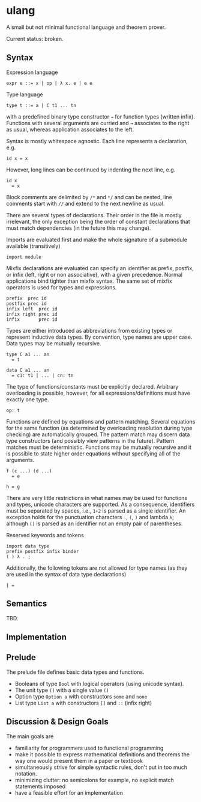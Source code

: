 # ulang

A small but not minimal functional language and theorem prover.

Current status: broken.

## Syntax

Expression language

    expr e ::= x | op | λ x. e | e e

Type language

    type t ::= a | C t1 ... tn

with a predefined binary type constructor `→` for function types (written infix).
Functions with several arguments are curried and `→` associates to the right as usual,
whereas application associates to the left.

Syntax is mostly whitespace agnostic.
Each line represents a declaration, e.g.

    id x = x

However, long lines can be continued by indenting the next line, e.g.

    id x
      = x

Block comments are delimited by `/*` and `*/` and can be nested,
line comments start with `//` and extend to the next newline as usual.

There are several types of declarations. Their order in the file is mostly
irrelevant, the only exception being the order of constant declarations that
must match dependencies (in the future this may change).

Imports are evaluated first and make the whole signature of a submodule
available (transitively)

    import module

Mixfix declarations are evaluated can specify an identifier as prefix, postfix,
or infix (left, right or non associative), with a given precedence.
Normal applications bind tighter than mixfix syntax.
The same set of mixfix operators is used for types and expressions.

    prefix  prec id
    postfix prec id
    infix left  prec id
    infix right prec id
    infix       prec id

Types are either introduced as abbreviations from existing types or represent
inductive data types. By convention, type names are upper case.
Data types may be mutually recursive.

    type C a1 ... an
      = t

    data C a1 ... an
      = c1: t1 | ... | cn: tn

The type of functions/constants must be explicitly declared.
Arbitrary overloading is possible, however, for all expressions/definitions must
have exactly one type.

    op: t

Functions are defined by equations and pattern matching.
Several equations for the same function (as determined by overloading resolution
during type checking) are automatically grouped. The pattern match may discern
data type constructors (and possibly view patterns in the future).
Pattern matches must be deterministic.
Functions may be mutually recursive and it is possible to state higher order
equations without specifying all of the arguments.

    f (c ...) (d ...)
      = e
    
    h = g

There are very little restrictions in what names may be used for functions and
types, unicode characters are supported. As a consequence, identifiers must be
separated by spaces, i.e., `1+2` is parsed as a single identifier.
An exception holds for the punctuation characters `.`, `(`, `)` and lambda `λ`;
although `()` is parsed as an identifier not an empty pair of parentheses.

Reserved keywords and tokens

    import data type
    prefix postfix infix binder
    ( ) λ . ;

Additionally, the following tokens are not allowed for type names
(as they are used in the syntax of data type declarations)

    | =

## Semantics

TBD.

## Implementation

## Prelude

The prelude file defines basic data types and functions.

- Booleans of type `Bool` with logical operators (using unicode syntax).
- The unit type `()` with a single value `()`
- Option type `Option a` with constructors `some` and `none`
- List type `List a` with constructors `[]` and `::` (infix right)

## Discussion & Design Goals

The main goals are

- familiarity for programmers used to functional programming
- make it possible to express mathematical definitions and theorems the way one
  would present them in a paper or textbook
- simultaneously strive for simple syntactic rules, don't put in too much notation.
- minimizing clutter: no semicolons for example, no explicit match statements imposed
- have a feasible effort for an implementation

